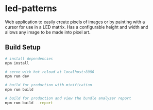 # led-patterns

Web application to easily create pixels of images or by painting with a cursor for use in a LED matrix. Has a configurable height and width and allows any image to be made into pixel art. 

## Build Setup

``` bash
# install dependencies
npm install

# serve with hot reload at localhost:8080
npm run dev

# build for production with minification
npm run build

# build for production and view the bundle analyzer report
npm run build --report
```
